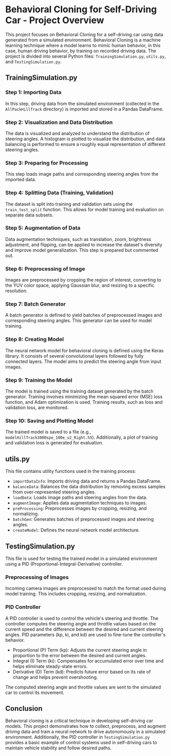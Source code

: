 # Behavioral Cloning for Self-Driving Car - Project Overview

This project focuses on Behavioral Cloning for a self-driving car using data generated from a simulated environment. Behavioral Cloning is a machine learning technique where a model learns to mimic human behavior, in this case, human driving behavior, by training on recorded driving data. The project is divided into several Python files: `TrainingSimulation.py`, `utils.py`, and `TestingSimulation.py`.

## TrainingSimulation.py

### Step 1: Importing Data
In this step, driving data from the simulated environment (collected in the `AllPackHillTrack` directory) is imported and stored in a Pandas DataFrame.

### Step 2: Visualization and Data Distribution
The data is visualized and analyzed to understand the distribution of steering angles. A histogram is plotted to visualize the distribution, and data balancing is performed to ensure a roughly equal representation of different steering angles.

### Step 3: Preparing for Processing
This step loads image paths and corresponding steering angles from the imported data.

### Step 4: Splitting Data (Training, Validation)
The dataset is split into training and validation sets using the `train_test_split` function. This allows for model training and evaluation on separate data subsets.

### Step 5: Augmentation of Data
Data augmentation techniques, such as translation, zoom, brightness adjustment, and flipping, can be applied to increase the dataset's diversity and improve model generalization. This step is prepared but commented out.

### Step 6: Preprocessing of Image
Images are preprocessed by cropping the region of interest, converting to the YUV color space, applying Gaussian blur, and resizing to a specific resolution.

### Step 7: Batch Generator
A batch generator is defined to yield batches of preprocessed images and corresponding steering angles. This generator can be used for model training.

### Step 8: Creating Model
The neural network model for behavioral cloning is defined using the Keras library. It consists of several convolutional layers followed by fully connected layers. The model aims to predict the steering angle from input images.

### Step 9: Training the Model
The model is trained using the training dataset generated by the batch generator. Training involves minimizing the mean squared error (MSE) loss function, and Adam optimization is used. Training results, such as loss and validation loss, are monitored.

### Step 10: Saving and Plotting Model
The trained model is saved to a file (e.g., `modelHillTrack3000spe_100e_v2_Right.h5`). Additionally, a plot of training and validation loss is generated for evaluation.

## utils.py

This file contains utility functions used in the training process:

- `importDataInfo`: Imports driving data and returns a Pandas DataFrame.
- `balanceData`: Balances the data distribution by removing excess samples from over-represented steering angles.
- `loadData`: Loads image paths and steering angles from the data.
- `augmentImage`: Applies data augmentation techniques to images.
- `preProcessing`: Preprocesses images by cropping, resizing, and normalizing.
- `batchGen`: Generates batches of preprocessed images and steering angles.
- `createModel`: Defines the neural network model architecture.

## TestingSimulation.py

This file is used for testing the trained model in a simulated environment using a PID (Proportional-Integral-Derivative) controller.

### Preprocessing of Images

Incoming camera images are preprocessed to match the format used during model training. This includes cropping, resizing, and normalization.

### PID Controller

A PID controller is used to control the vehicle's steering and throttle. The controller computes the steering angle and throttle values based on the current speed and the difference between the desired and current steering angles. PID parameters (kp, ki, and kd) are used to fine-tune the controller's behavior.

- Proportional (P) Term (kp): Adjusts the current steering angle in proportion to the error between the desired and current angles.
- Integral (I) Term (ki): Compensates for accumulated error over time and helps eliminate steady-state errors.
- Derivative (D) Term (kd): Predicts future error based on its rate of change and helps prevent overshooting.

The computed steering angle and throttle values are sent to the simulated car to control its movement.

## Conclusion

Behavioral cloning is a critical technique in developing self-driving car models. This project demonstrates how to collect, preprocess, and augment driving data and train a neural network to drive autonomously in a simulated environment. Additionally, the PID controller in `TestingSimulation.py` provides a basic example of control systems used in self-driving cars to maintain vehicle stability and follow desired paths.
